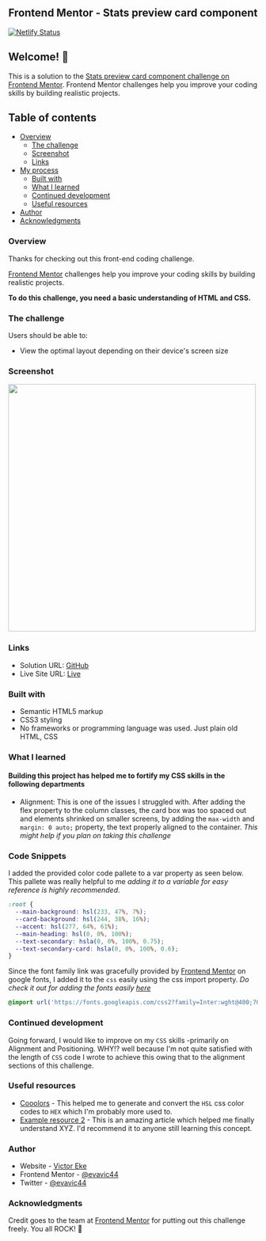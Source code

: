 <h2 align="center">Frontend Mentor - Stats preview card component</h2>

[![Netlify Status](https://api.netlify.com/api/v1/badges/5694d0ca-05cc-4784-b4c9-26a18ae3e113/deploy-status)](https://app.netlify.com/sites/stats-preview-card-evavic44/deploys)

## Welcome! 👋
This is a solution to the [Stats preview card component challenge on Frontend Mentor](https://www.frontendmentor.io/challenges/stats-preview-card-component-8JqbgoU62). Frontend Mentor challenges help you improve your coding skills by building realistic projects. 

## Table of contents

- [Overview](###overview)
  - [The challenge](###the-challenge)
  - [Screenshot](###screenshot)
  - [Links](###links)
- [My process](###my-process)
  - [Built with](###built-with)
  - [What I learned](###what-i-learned)
  - [Continued development](###continued-development)
  - [Useful resources](###useful-resources)
- [Author](###author)
- [Acknowledgments](###acknowledgments)

### Overview

Thanks for checking out this front-end coding challenge.

[Frontend Mentor](https://www.frontendmentor.io) challenges help you improve your coding skills by building realistic projects.

**To do this challenge, you need a basic understanding of HTML and CSS.**

### The challenge

Users should be able to:

- View the optimal layout depending on their device's screen size

### Screenshot

<img src="https://user-images.githubusercontent.com/62628408/118215538-94720c00-b469-11eb-8e53-63816db7738a.png" width="500px">


### Links

- Solution URL: [GitHub](https://github.com/Evavic44)
- Live Site URL: [Live](https://stats-preview-card-evavic44.netlify.app/)

### Built with

- Semantic HTML5 markup
- CSS3 styling
- No frameworks or programming language was used. Just plain old HTML, CSS

### What I learned
<h4>Building this project has helped me to fortify my CSS skills in the following departments</h4>

- Alignment: This is one of the issues I struggled with. After adding the flex property to the column classes, the card box was too spaced out and elements shrinked on smaller screens, by adding the `max-width` and ```margin: 0 auto;``` property, the text properly aligned to the container. _This might help if you plan on taking this challenge_

### Code Snippets
I added the provided color code pallete to a var property as seen below. This pallete was really helpful to me _adding it to a variable for easy reference is highly recommended_.

```css
:root {
  --main-background: hsl(233, 47%, 7%);
  --card-background: hsl(244, 38%, 16%);
  --accent: hsl(277, 64%, 61%);
  --main-heading: hsl(0, 0%, 100%);
  --text-secondary: hsla(0, 0%, 100%, 0.75);
  --text-secondary-card: hsla(0, 0%, 100%, 0.6);
}
```


Since the font family link was gracefully provided by [Frontend Mentor](https://www.frontendmentor.io) on google fonts, I added it to the `css` easily using the css import property. _Do check it out for adding the fonts easily [here](https://fonts.google.com/specimen/Inter?query=inter)_
```css
@import url('https://fonts.googleapis.com/css2?family=Inter:wght@400;700&family=Lexend+Deca&display=swap');
```

### Continued development
Going forward, I would like to improve on my `CSS` skills -primarily on Alignment and Positioning. WHY!? well because I'm not quite satisfied with the length of `CSS` code I wrote to achieve this owing that to the alignment sections of this challenge.   

### Useful resources

- [Cooolors](https://www.cooolors.co) - This helped me to generate and convert the `HSL` css color codes to `HEX` which I'm probably more used to.
- [Example resource 2](https://www.example.com) - This is an amazing article which helped me finally understand XYZ. I'd recommend it to anyone still learning this concept.

### Author

- Website - [Victor Eke](https://www.your-site.com)
- Frontend Mentor - [@evavic44](https://www.frontendmentor.io/profile/evavic44)
- Twitter - [@evavic44](https://www.twitter.com/evavic44)

### Acknowledgments

Credit goes to the team at [Frontend Mentor](https://www.frontendmentor.io) for putting out this challenge freely. You all ROCK! 💎 
